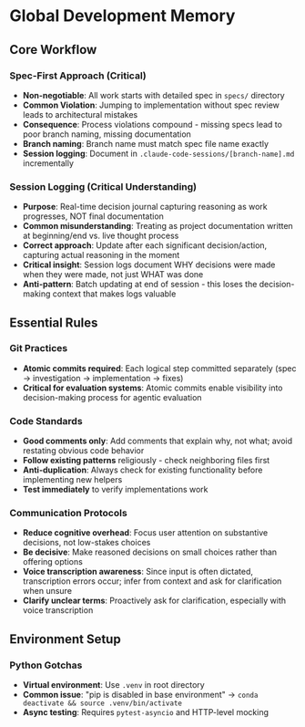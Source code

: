 # Global Development Memory

## Core Workflow

### Spec-First Approach (Critical)

- **Non-negotiable**: All work starts with detailed spec in `specs/` directory
- **Common Violation**: Jumping to implementation without spec review leads to architectural mistakes
- **Consequence**: Process violations compound - missing specs lead to poor branch naming, missing documentation
- **Branch naming**: Branch name must match spec file name exactly
- **Session logging**: Document in `.claude-code-sessions/[branch-name].md` incrementally

### Session Logging (Critical Understanding)

- **Purpose**: Real-time decision journal capturing reasoning as work progresses, NOT final documentation
- **Common misunderstanding**: Treating as project documentation written at beginning/end vs. live thought process
- **Correct approach**: Update after each significant decision/action, capturing actual reasoning in the moment
- **Critical insight**: Session logs document WHY decisions were made when they were made, not just WHAT was done
- **Anti-pattern**: Batch updating at end of session - this loses the decision-making context that makes logs valuable

## Essential Rules

### Git Practices

- **Atomic commits required**: Each logical step committed separately (spec → investigation → implementation → fixes)
- **Critical for evaluation systems**: Atomic commits enable visibility into decision-making process for agentic evaluation

### Code Standards

- **Good comments only**: Add comments that explain why, not what; avoid restating obvious code behavior
- **Follow existing patterns** religiously - check neighboring files first
- **Anti-duplication**: Always check for existing functionality before implementing new helpers
- **Test immediately** to verify implementations work

### Communication Protocols

- **Reduce cognitive overhead**: Focus user attention on substantive decisions, not low-stakes choices
- **Be decisive**: Make reasoned decisions on small choices rather than offering options
- **Voice transcription awareness**: Since input is often dictated, transcription errors occur; infer from context and ask for clarification when unsure
- **Clarify unclear terms**: Proactively ask for clarification, especially with voice transcription

## Environment Setup

### Python Gotchas

- **Virtual environment**: Use `.venv` in root directory
- **Common issue**: "pip is disabled in base environment" → `conda deactivate && source .venv/bin/activate`
- **Async testing**: Requires `pytest-asyncio` and HTTP-level mocking
